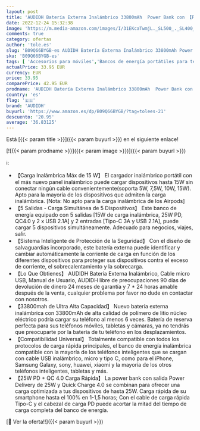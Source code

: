 ```yaml
---
layout: post
title: 'AUDIDH Batería Externa Inalámbrico 33800mAh  Power Bank con 【PD 25W QC 4.0 Carga Rápida + 15W Carga Inalambrica】 5 Salidas Tipo C Cargador Portátil para iPhone Samsung Android Móviles y más'
date: 2022-12-24 15:32:38
image: 'https://m.media-amazon.com/images/I/31EKcaTwmjL._SL500_._SL400_.jpg'
comments: true
category: ofertas
author: 'tole.es'
slug: 'B09Q66BYGB-es AUDIDH Batería Externa Inalámbrico 33800mAh Power Bank con...'
sku: 'B09Q66BYGB-es'
tags: [ 'Accesorios para móviles','Bancos de energía portátiles para teléfonos móviles','Cargadores para móviles','Comunicación móvil y accesorios','Electrónica','android','audidh','🇪🇸', ]
actualPrice: 33.95 EUR
currency: EUR
price: 33.95
comparePrice: 42.95 EUR
prodname: 'AUDIDH Batería Externa Inalámbrico 33800mAh  Power Bank con 【PD 25W QC 4.0 Carga Rápida + 15W Carga Inalambrica】 5 Salidas Tipo C Cargador Portátil para iPhone Samsung Android Móviles y más'
country: 'es'
flag: '🇪🇸'
brand: 'AUDIDH'
buyurl: 'https://www.amazon.es/dp/B09Q66BYGB/?tag=tolees-21'
descuento: '20.95'
average: '36.83125'
---
```


Está [{{< param title >}}]({{< param buyurl >}}) en el siguiente enlace!

[![{{< param prodname >}}]({{< param image >}})]({{< param buyurl >}})

ℹ️:

- 【Carga Inalámbrica Máx de 15 W】 El cargador inalámbrico portátil con el más nuevo panel inalámbrico puede cargar dispositivos hasta 15W sin conectar ningún cable convenientemente(soporta 5W, 7,5W, 10W, 15W). Apto para la mayoría de los dispositivos que admiten la carga inalámbrica. [Nota: No apto para la carga inalámbrica de los Airpods]
- 【5 Salidas - Carga Simultánea de 5 Dispositivos】 Este banco de energía equipado con 5 salidas [15W de carga inalámbrica, 25W PD, QC4.0 y 2 x USB 2.1A] y 2 entradas [Tipo-C 3A y USB 2.1A], puede cargar 5 dispositivos simultáneamente. Adecuado para negocios, viajes, salir.
- 【Sistema Inteligente de Protección de la Seguridad】 Con el diseño de salvaguardias incorporado, este batería externa puede identificar y cambiar automáticamente la corriente de carga en función de los diferentes dispositivos para proteger sus dispositivos contra el exceso de corriente, el sobrecalentamiento y la sobrecarga.
- 【Lo Que Obtienes】 AUDIDH Batería Externa Inalámbrico, Cable micro USB, Manual de Usuario, AUDIDH libre de preocupaciones 90 días de devolución de dinero 24 meses de garantía y 7 * 24 horas amable después de la venta, cualquier problema por favor no dude en contactar con nosotros.
- 【33800mah de Ultra Alta Capacidad】 Nuevo batería externa inalámbrica con 33800mAh de alta calidad de polímero de litio núcleo eléctrico podría cargar su teléfono al menos 6 veces. Batería de reserva perfecta para sus teléfonos móviles, tabletas y cámaras, ya no tendrás que preocuparte por la batería de tu teléfono en los desplazamientos.
- 【Compatibilidad Universal】 Totalmente compatible con todos los protocolos de carga rápida principales, el banco de energía inalámbrica compatible con la mayoría de los teléfonos inteligentes que se cargan con cable USB inalámbrico, micro y tipo C, como para el iPhone, Samsung Galaxy, sony, huawei, xiaomi y la mayoría de los otros teléfonos inteligentes, tabletas y más.
- 【25W PD + QC 4.0 Carga Rápida】 La power bank con salida Power Delivery de 25W y Quick Charge 4.0 se combinan para ofrecer una carga optimizada a tus dispositivos de hasta 25W. Carga rápida de su smartphone hasta el 100% en 1-1,5 horas; Con el cable de carga rápida Tipo-C y el cabezal de carga PD puede acortar la mitad del tiempo de carga completa del banco de energía.

[🛒 Ver la oferta!!]({{< param buyurl >}})
